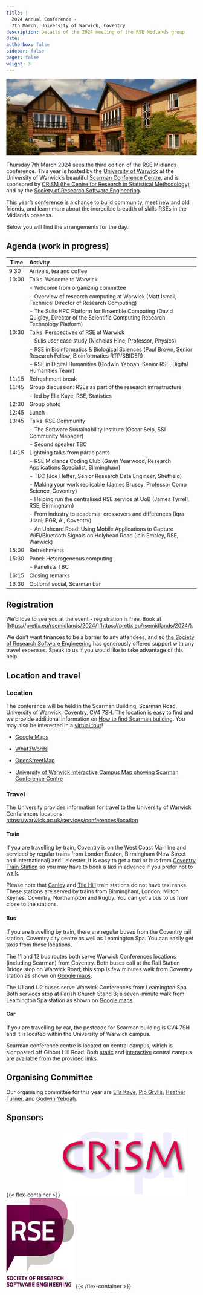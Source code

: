```yaml
---
title: |
  2024 Annual Conference - 
  7th March, University of Warwick, Coventry
description: Details of the 2024 meeting of the RSE Midlands group
date:
authorbox: false
sidebar: false
pager: false
weight: 3
---
```


![Scarman Conference Centre](/photos/scarman.jpg)

Thursday 7th March 2024 sees the third edition of the RSE Midlands conference. 
This year is hosted by the [University of Warwick](https://warwick.ac.uk/)
at the University of Warwick’s beautiful [Scarman Conference Centre](https://warwick.ac.uk/services/conferences/spaces/scarman), 
and is sponsored by [CRiSM (the Centre for Research in Statistical Methodology)](https://warwick.ac.uk/fac/sci/statistics/crism) and by the 
[Society of Research Software Engineering](https://society-rse.org/).

This year’s conference is a chance to build community, meet new and old friends, and learn more about the incredible 
breadth of skills RSEs in the Midlands possess.

Below you will find the arrangements for the day.

## Agenda (work in progress)

|Time| Activity |
|--|:--|
| 9:30 | Arrivals, tea and coffee |
| 10:00 | Talks: Welcome to Warwick |
|       | - Welcome from organizing committee |
|       | - Overview of research computing at Warwick (Matt Ismail, Technical Director of Research Computing) |
|       | - The Sulis HPC Platform for Ensemble Computing (David Quigley, Director of the Scientific Computing Research Technology Platform) 
| 10:30 | Talks: Perspectives of RSE at Warwick |
|       | - Sulis user case study (Nicholas Hine, Professor, Physics) |
|       | - RSE in Bioinformatics & Biological Sciences (Paul Brown, Senior Research Fellow, Bioinformatics RTP/SBIDER) |
|       | - RSE in Digital Humanities (Godwin Yeboah, Senior RSE, Digital Humanities Team)
| 11:15 | Refreshment break |
| 11:45 | Group discussion: RSEs as part of the research infrastructure |
|       | - led by Ella Kaye, RSE, Statistics |
| 12:30 | Group photo |
| 12:45 | Lunch |
| 13:45 | Talks: RSE Community |
|       |  - The Software Sustainability Institute (Oscar Seip, SSI Community Manager) |
|       |  - Second speaker TBC |
| 14:15 | Lightning talks from participants |
|       |  - RSE Midlands Coding Club (Gavin Yearwood, Research Applications Specialist, Birmingham) |
|       |  - TBC (Joe Heffer, Senior Research Data Engineer, Sheffield) |
|       |  - Making your work replicable (James Brusey, Professor Comp Science, Coventry) | 
|       |  - Helping run the centralised RSE service at UoB (James Tyrrell, RSE, Birmingham) | 
|       |  - From industry to academia; crossovers and differences (Iqra Jilani, PGR, AI, Coventry) | 
|       |  - An Unheard Road: Using Mobile Applications to Capture WiFi/Bluetooth Signals on Holyhead Road (Iain Emsley, RSE, Warwick) |
| 15:00 | Refreshments |
| 15:30 | Panel: Heterogeneous computing |
|       |  - Panelists TBC |
| 16:15 | Closing remarks |
| 16:30 | Optional social, Scarman bar |

## Registration

We’d love to see you at the event - registration is free. Book at [https://pretix.eu/rsemidlands/2024/](https://pretix.eu/rsemidlands/2024/). 

We don’t want finances to be a barrier to any attendees, and so [the Society of Research Software Engineering](https://society-rse.org) has generously offered support with any travel expenses. Speak to us if you would like to take advantage of this help.

## Location and travel

### Location
The conference will be held in the Scarman Building, Scarman Road, University of Warwick, Coventry, CV4 7SH. 
The location is easy to find and we provide additional information on [How to find Scarman building](https://warwick.ac.uk/services/conferences/location). 
You may also be interested in a [virtual tour](https://warwick.ac.uk/scarman/tour)!

- [Google Maps](https://maps.app.goo.gl/omComwo6mz3NL5TA7)

- [What3Words](https://w3w.co/dips.occupy.pump)

- [OpenStreetMap](https://www.openstreetmap.org/way/56066280#map=19/52.38266/-1.56714)

- [University of Warwick Interactive Campus Map showing Scarman Conference Centre](https://campus.warwick.ac.uk//search/623c8856421e6f5928c0c78c)

### Travel

The University provides information for travel to the University of Warwick Conferences locations: https://warwick.ac.uk/services/conferences/location

#### Train
If you are travelling by train, Coventry is on the West Coast Mainline and serviced by regular trains from London Euston, Birmingham (New Street and International) and Leicester. It is easy to get a taxi or bus from [Coventry Train Station](http://www.nationalrail.co.uk/stations/COV/details.html) so you may have to book a taxi in advance if you prefer not to [walk](https://maps.app.goo.gl/wHnVyjMho5Y7qAms8). 

Please note that [Canley](https://www.nationalrail.co.uk/stations/canley/) and [Tile Hill](https://www.nationalrail.co.uk/stations/tile-hill/) train stations do not have taxi ranks. These stations are served by trains from Birmingham, London, Milton Keynes, Coventry, Northampton and Rugby. You can get a bus to us from close to the stations.

#### Bus
If you are travelling by train, there are regular buses from the Coventry rail station, Coventry city centre as well as Leamington Spa. You can easily get taxis from these locations.

The 11 and 12 bus routes both serve Warwick Conferences locations (including Scarman) from Coventry. Both buses call at the Rail Station Bridge stop on Warwick Road; this stop is few minutes walk from Coventry station as shown on [Google maps](https://maps.app.goo.gl/NzFK3rVHBS17jQ7f9).

The U1 and U2 buses serve Warwick Conferences from Leamington Spa. Both services stop at Parish Church Stand B; a seven-minute walk from Leamington Spa station as shown on [Google maps](https://maps.app.goo.gl/3oJBDrtKQRPyA8dJ6).

#### Car
If you are travelling by car, the postcode for Scarman building is CV4 7SH and it is located within the University of Warwick campus.

Scarman conference centre is located on central campus, which is signposted off Gibbet Hill Road. Both [static](https://warwick.ac.uk/about/visiting/maps/map_central-campus-september_20204.pdf) and [interactive](https://warwick.ac.uk/maps/) central campus are available from the provided links.

## Organising Committee

Our organising committee for this year are [Ella Kaye](https://ellakaye.co.uk/), [Pip Grylls](https://www.linkedin.com/in/philip-grylls/), [Heather Turner](https://warwick.ac.uk/fac/sci/statistics/staff/academic-research/turner/), and [Godwin Yeboah](https://warwick.ac.uk/fac/arts/research/digitalhumanities/team/contactus/).

## Sponsors

{{< flex-container >}}
[![CRiSM](/images/logo-CRiSM.jpg)](https://warwick.ac.uk/fac/sci/statistics/crism/)[![Society of Research Software Engineering](/images/logo-rse-s.png)](https://society-rse.org/)
{{< /flex-container >}}

<!--more-->
